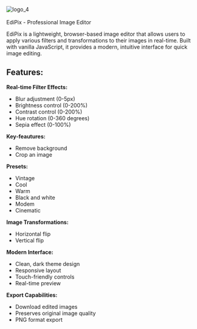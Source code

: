![logo_4](https://github.com/user-attachments/assets/bb57e39b-49fa-4040-806f-05b8c301d34a)
<br>
<br>
EdiPix - Professional Image Editor

EdiPix is a lightweight, browser-based image editor that allows users to apply various filters and transformations to their images in real-time. Built with vanilla JavaScript, it provides a modern, intuitive interface for quick image editing.

## Features: 
  **Real-time Filter Effects:**
  - Blur adjustment (0-5px)
  - Brightness control (0-200%)
  - Contrast control (0-200%)
  - Hue rotation (0-360 degrees)
  - Sepia effect (0-100%)
  
  **Key-feautures:**
  - Remove background
  - Crop an image

  **Presets:**
  - Vintage
  - Cool
  - Warm
  - Black and white
  - Modem
  - Cinematic

  **Image Transformations:**
  - Horizontal flip
  - Vertical flip

  **Modern Interface:**
  - Clean, dark theme design
  - Responsive layout
  - Touch-friendly controls
  - Real-time preview

  **Export Capabilities:**
  - Download edited images
  - Preserves original image quality
  - PNG format export
